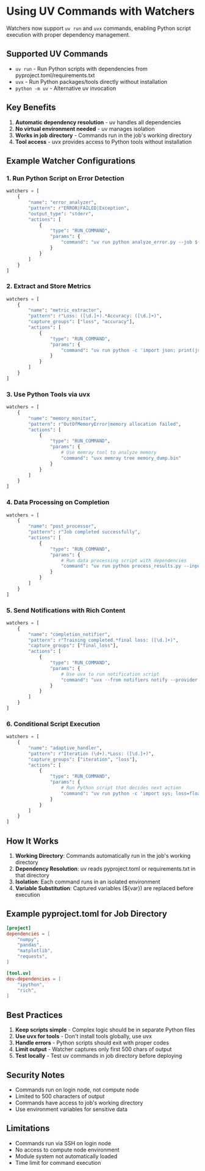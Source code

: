 # Using UV Commands with Watchers

Watchers now support `uv run` and `uvx` commands, enabling Python script execution with proper dependency management.

## Supported UV Commands

- `uv run` - Run Python scripts with dependencies from pyproject.toml/requirements.txt
- `uvx` - Run Python packages/tools directly without installation
- `python -m uv` - Alternative uv invocation

## Key Benefits

1. **Automatic dependency resolution** - uv handles all dependencies
2. **No virtual environment needed** - uv manages isolation
3. **Works in job directory** - Commands run in the job's working directory
4. **Tool access** - uvx provides access to Python tools without installation

## Example Watcher Configurations

### 1. Run Python Script on Error Detection
```python
watchers = [
    {
        "name": "error_analyzer",
        "pattern": r"ERROR|FAILED|Exception",
        "output_type": "stderr",
        "actions": [
            {
                "type": "RUN_COMMAND",
                "params": {
                    "command": "uv run python analyze_error.py --job ${JOB_ID}"
                }
            }
        ]
    }
]
```

### 2. Extract and Store Metrics
```python
watchers = [
    {
        "name": "metric_extractor",
        "pattern": r"Loss: ([\d.]+).*Accuracy: ([\d.]+)",
        "capture_groups": ["loss", "accuracy"],
        "actions": [
            {
                "type": "RUN_COMMAND",
                "params": {
                    "command": "uv run python -c 'import json; print(json.dumps({\"loss\": ${loss}, \"acc\": ${accuracy}}))' > metrics.json"
                }
            }
        ]
    }
]
```

### 3. Use Python Tools via uvx
```python
watchers = [
    {
        "name": "memory_monitor",
        "pattern": r"OutOfMemoryError|memory allocation failed",
        "actions": [
            {
                "type": "RUN_COMMAND",
                "params": {
                    # Use memray tool to analyze memory
                    "command": "uvx memray tree memory_dump.bin"
                }
            }
        ]
    }
]
```

### 4. Data Processing on Completion
```python
watchers = [
    {
        "name": "post_processor",
        "pattern": r"Job completed successfully",
        "actions": [
            {
                "type": "RUN_COMMAND",
                "params": {
                    # Run data processing script with dependencies
                    "command": "uv run python process_results.py --input output.dat --format parquet"
                }
            }
        ]
    }
]
```

### 5. Send Notifications with Rich Content
```python
watchers = [
    {
        "name": "completion_notifier",
        "pattern": r"Training completed.*final loss: ([\d.]+)",
        "capture_groups": ["final_loss"],
        "actions": [
            {
                "type": "RUN_COMMAND",
                "params": {
                    # Use uvx to run notification script
                    "command": "uvx --from notifiers notify --provider slack --message 'Training done: loss=${final_loss}'"
                }
            }
        ]
    }
]
```

### 6. Conditional Script Execution
```python
watchers = [
    {
        "name": "adaptive_handler",
        "pattern": r"Iteration (\d+).*Loss: ([\d.]+)",
        "capture_groups": ["iteration", "loss"],
        "actions": [
            {
                "type": "RUN_COMMAND",
                "params": {
                    # Run Python script that decides next action
                    "command": "uv run python -c 'import sys; loss=float(${loss}); sys.exit(0 if loss < 0.1 else 1)' && echo 'Converged!'"
                }
            }
        ]
    }
]
```

## How It Works

1. **Working Directory**: Commands automatically run in the job's working directory
2. **Dependency Resolution**: uv reads pyproject.toml or requirements.txt in that directory
3. **Isolation**: Each command runs in an isolated environment
4. **Variable Substitution**: Captured variables (${var}) are replaced before execution

## Example pyproject.toml for Job Directory

```toml
[project]
dependencies = [
    "numpy",
    "pandas",
    "matplotlib",
    "requests",
]

[tool.uv]
dev-dependencies = [
    "ipython",
    "rich",
]
```

## Best Practices

1. **Keep scripts simple** - Complex logic should be in separate Python files
2. **Use uvx for tools** - Don't install tools globally, use uvx
3. **Handle errors** - Python scripts should exit with proper codes
4. **Limit output** - Watcher captures only first 500 chars of output
5. **Test locally** - Test uv commands in job directory before deploying

## Security Notes

- Commands run on login node, not compute node
- Limited to 500 characters of output
- Commands have access to job's working directory
- Use environment variables for sensitive data

## Limitations

- Commands run via SSH on login node
- No access to compute node environment
- Module system not automatically loaded
- Time limit for command execution